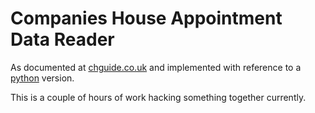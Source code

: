 # Companies House Appointment Data Reader

As documented at [chguide.co.uk](https://chguide.co.uk/bulk-data/officers/) and implemented with reference to a
[python](https://github.com/Global-Witness/uk-companies-house-parsers-public/blob/master/process_company_appointments_data.py#L37) 
version.

This is a couple of hours of work hacking something together currently.